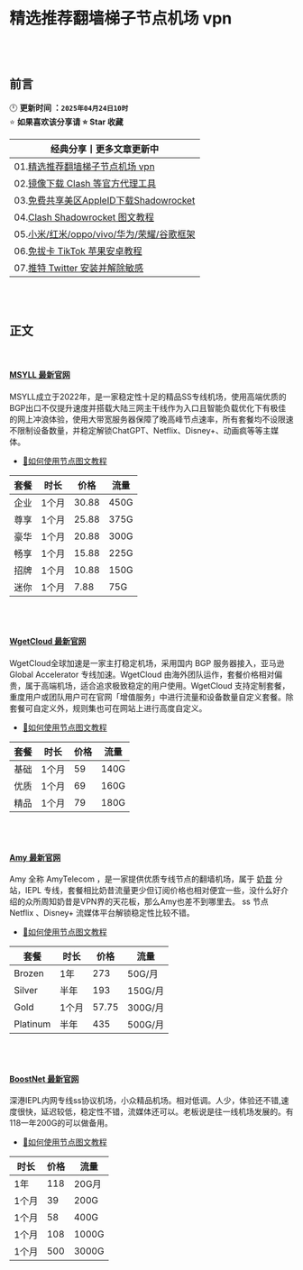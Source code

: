 # 精选推荐翻墙梯子节点机场 vpn


<br><br>

## 前言
🕛 **更新时间 ：`2025年04月24日10时`**  
⭐ **如果喜欢该分享请 ⭐ Star 收藏**  

| 经典分享丨更多文章更新中 | 
|------|
|01.[精选推荐翻墙梯子节点机场 vpn](https://github.com/wangzai69/fanqiang/blob/main/%E7%B2%BE%E9%80%89%E6%9C%BA%E5%9C%BA%E6%8E%A8%E8%8D%90.md)                |
|02.[镜像下载 Clash 等官方代理工具](https://github.com/wangzai69/fanqiang/blob/main/Android/Clash.md)              |
|03.[免费共享美区AppleID下载Shadowrocket](https://github.com/wangzai69/fanqiang/blob/main/ios/Shadowrocket.md)   |
|04.[Clash Shadowrocket 图文教程](https://github.com/wangzai69/fanqiang/blob/main/wiki/%E4%BB%A3%E7%90%86%E5%B7%A5%E5%85%B7%E6%95%99%E7%A8%8B.md)               |
|05.[小米/红米/oppo/vivo/华为/荣耀/谷歌框架](https://github.com/wangzai69/fanqiang/blob/main/wiki/GooglePlay.md)      |
|06.[免拔卡 TikTok 苹果安卓教程](https://github.com/wangzai69/fanqiang/blob/main/wiki/TikTok.md)             |
|07.[推特 Twitter 安装并解除敏感](https://github.com/wangzai69/fanqiang/blob/main/wiki/Twitter.md)             |

<br><br>

##  正文
<br>

#### [MSYLL 最新官网](https://cn.msyll.top/?path=register&code=WYvHUyx6)

MSYLL成立于2022年，是一家稳定性十足的精品SS专线机场，使用高端优质的BGP出口不仅提升速度并搭载大陆三网主干线作为入口且智能负载优化下有极佳的网上冲浪体验，使用大带宽服务器保障了晚高峰节点速率，所有套餐均不设限速不限制设备数量，并稳定解锁ChatGPT、Netflix、Disney+、动画疯等等主媒体。
- [🚀如何使用节点图文教程](https://github.com/wangzai69/wiki)

| 套餐 | 时长 | 价格 | 流量 |
|------|------|------|------|
| 企业 | 1个月 |30.88 |450G |
| 尊享 | 1个月 |25.88 |375G |
| 豪华 | 1个月 |20.88 |300G |
| 畅享 | 1个月 |15.88 |225G |
| 招牌 | 1个月 |10.88 |150G |
| 迷你 | 1个月 |7.88  |75G  |

<br><br>

#### [WgetCloud 最新官网](https://clashx.pro/gacloud)
WgetCloud全球加速是一家主打稳定机场，采用国内 BGP 服务器接入，亚马逊 Global Accelerator 专线加速。WgetCloud 由海外团队运作，套餐价格相对偏贵，属于高端机场，适合追求极致稳定的用户使用。WgetCloud 支持定制套餐，重度用户或团队用户可在官网「增值服务」中进行流量和设备数量自定义套餐。除套餐可自定义外，规则集也可在网站上进行高度自定义。
- [🚀如何使用节点图文教程](https://github.com/wangzai69/wiki)

| 套餐 | 时长 | 价格 | 流量 |
|------|------|------|------|
| 基础 | 1个月 |59 |140G |
| 优质 | 1个月 |69 |160G |
| 精品 | 1个月 |79 |180G |

<br><br>

#### [Amy 最新官网](https://www.amytele.net)
Amy 全称 AmyTelecom ，是一家提供优质专线节点的翻墙机场，属于 [奶昔](https://nexitally.com) 分站，IEPL 专线，套餐相比奶昔流量更少但订阅价格也相对便宜一些，没什么好介绍的众所周知奶昔是VPN界的天花板，那么Amy也差不到哪里去。 ss 节点 Netflix 、Disney+ 流媒体平台解锁稳定性比较不错。
- [🚀如何使用节点图文教程](https://github.com/wangzai69/wiki)

| 套餐 | 时长 | 价格 | 流量 |
|------|------|------|------|
| Brozen | 1年 |273 |50G/月 |
| Silver | 半年 |193 |150G/月 |
| Gold | 1个月 |57.75 |300G/月 |
| Platinum | 半年 |435 |500G/月 |

<br><br>

#### [BoostNet 最新官网](https://boostnet1.com/)
深港IEPL内网专线ss协议机场，小众精品机场。相对低调。人少，体验还不错,速度很快，延迟较低，稳定性不错，流媒体还可以。老板说是往一线机场发展的。有118一年200G的可以做备用。
- [🚀如何使用节点图文教程](https://github.com/wangzai69/wiki)

| 时长 | 价格 | 流量 |
|------|------|------|
| 1年 |118 |20G月 |
| 1个月 |39 |200G |
| 1个月 |58 |400G |
| 1个月 |108 |1000G |
| 1个月 |500 |3000G |

